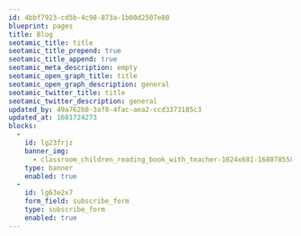 ```yaml
---
id: 4bbf7923-cd5b-4c98-873a-1b00d2507e80
blueprint: pages
title: Blog
seotamic_title: title
seotamic_title_prepend: true
seotamic_title_append: true
seotamic_meta_description: empty
seotamic_open_graph_title: title
seotamic_open_graph_description: general
seotamic_twitter_title: title
seotamic_twitter_description: general
updated_by: 49a762b8-3af8-4fac-aea2-ccd3373185c3
updated_at: 1681724273
blocks:
  -
    id: lg23frjz
    banner_img:
      - classroom_children_reading_book_with_teacher-1024x681-1680785581.jpg
    type: banner
    enabled: true
  -
    id: lg63e2x7
    form_field: subscribe_form
    type: subscribe_form
    enabled: true
---
```

